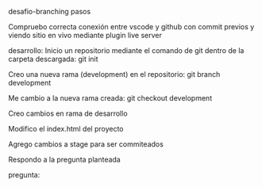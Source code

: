 desafio-branching
pasos

Compruebo correcta conexión entre vscode y github con commit previos y viendo sitio en vivo mediante plugin live server

desarrollo:
Inicio un repositorio mediante el comando de git dentro de la carpeta descargada: git init

Creo una nueva rama (development) en el repositorio: git branch development

Me cambio a la nueva rama creada: git checkout development

Creo cambios en rama de desarrollo

Modifico el index.html del proyecto

Agrego cambios a stage para ser commiteados

Respondo a la pregunta planteada

pregunta:
